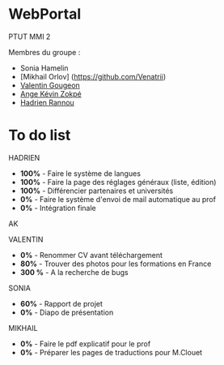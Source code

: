 # WebPortal
PTUT MMI 2

Membres du groupe :
- Sonia Hamelin
- [Mikhail Orlov] (https://github.com/Venatrii)
- [Valentin Gougeon](https://github.com/ValGou)
- [Ange Kévin Zokpé](https://github.com/Ange-Kevin)
- [Hadrien Rannou](https://github.com/HadrienX)

# To do list
HADRIEN
- <b>100%</b> - Faire le système de langues
- <b>100%</b> - Faire la page des réglages généraux (liste, édition)
- <b>100%</b> - Différencier partenaires et universités
- <b>0%</b> - Faire le système d'envoi de mail automatique au prof
- <b>0%</b> - Intégration finale

AK


VALENTIN
- <b>0%</b> - Renommer CV avant téléchargement
- <b>80%</b> - Trouver des photos pour les formations en France
- <b>300 %</b> - A la recherche de bugs


SONIA
- <b>60%</b> - Rapport de projet
- <b>0%</b> - Diapo de présentation

MIKHAIL
- <b>0%</b> - Faire le pdf explicatif pour le prof
- <b>0%</b> - Préparer les pages de traductions pour M.Clouet

